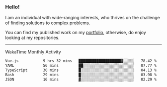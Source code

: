 ### Hello!

I am an individual with wide-ranging interests, who thrives on the challenge of finding solutions to complex problems.

You can find my published work on my [portfolio](https://bumbleboss.xyz/work), otherwise, do enjoy looking at my repositories.

---

WakaTime Monthly Activity

<!--START_SECTION:waka-->

```txt
Vue.js           9 hrs 32 mins   ███████████████████▓░░░░░   78.42 %
YAML             56 mins         ██░░░░░░░░░░░░░░░░░░░░░░░   07.77 %
TypeScript       30 mins         █░░░░░░░░░░░░░░░░░░░░░░░░   04.13 %
Bash             29 mins         █░░░░░░░░░░░░░░░░░░░░░░░░   03.98 %
JSON             16 mins         ▓░░░░░░░░░░░░░░░░░░░░░░░░   02.29 %
```

<!--END_SECTION:waka-->
